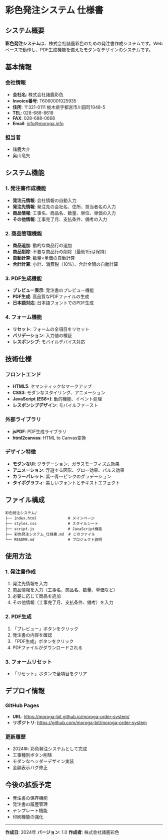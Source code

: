 # 彩色発注システム 仕様書

## システム概要

**彩色発注システム**は、株式会社諸鹿彩色のための発注書作成システムです。Webベースで動作し、PDF生成機能を備えたモダンなデザインのシステムです。

## 基本情報

### 会社情報
- **会社名**: 株式会社諸鹿彩色
- **Invoice番号**: T6060001025935
- **住所**: 〒321-0111 栃木県宇都宮市川田町1048-5
- **TEL**: 028-688-8618
- **FAX**: 028-688-0668
- **Email**: info@moroga.info

### 担当者
- 諸鹿大介
- 奥山竜矢

## システム機能

### 1. 発注書作成機能
- **発注元情報**: 会社情報の自動入力
- **発注先情報**: 発注先の会社名、住所、担当者名の入力
- **商品情報**: 工事名、商品名、数量、単位、単価の入力
- **その他情報**: 工事完了月、支払条件、備考の入力

### 2. 商品管理機能
- **商品追加**: 動的な商品行の追加
- **商品削除**: 不要な商品行の削除（最低1行は保持）
- **自動計算**: 数量×単価の自動計算
- **合計計算**: 小計、消費税（10%）、合計金額の自動計算

### 3. PDF生成機能
- **プレビュー表示**: 発注書のプレビュー機能
- **PDF生成**: 高品質なPDFファイルの生成
- **日本語対応**: 日本語フォントでのPDF生成

### 4. フォーム機能
- **リセット**: フォームの全項目をリセット
- **バリデーション**: 入力値の検証
- **レスポンシブ**: モバイルデバイス対応

## 技術仕様

### フロントエンド
- **HTML5**: セマンティックなマークアップ
- **CSS3**: モダンなスタイリング、アニメーション
- **JavaScript (ES6+)**: 動的機能、イベント処理
- **レスポンシブデザイン**: モバイルファースト

### 外部ライブラリ
- **jsPDF**: PDF生成ライブラリ
- **html2canvas**: HTML to Canvas変換

### デザイン特徴
- **モダンなUI**: グラデーション、ガラスモーフィズム効果
- **アニメーション**: 浮遊する図形、グロー効果、パルス効果
- **カラーパレット**: 紫〜青〜ピンクのグラデーション
- **タイポグラフィ**: 美しいフォントとテキストエフェクト

## ファイル構成

```
彩色発注システム/
├── index.html              # メインページ
├── styles.css              # スタイルシート
├── script.js               # JavaScript機能
├── 彩色発注システム_仕様書.md  # このファイル
└── README.md               # プロジェクト説明
```

## 使用方法

### 1. 発注書作成
1. 発注先情報を入力
2. 商品情報を入力（工事名、商品名、数量、単価など）
3. 必要に応じて商品を追加
4. その他情報（工事完了月、支払条件、備考）を入力

### 2. PDF生成
1. 「プレビュー」ボタンをクリック
2. 発注書の内容を確認
3. 「PDF生成」ボタンをクリック
4. PDFファイルがダウンロードされる

### 3. フォームリセット
- 「リセット」ボタンで全項目をクリア

## デプロイ情報

### GitHub Pages
- **URL**: https://moroga-bit.github.io/moroga-order-system/
- **リポジトリ**: https://github.com/moroga-bit/moroga-order-system

### 更新履歴
- 2024年: 彩色発注システムとして完成
- 工事種別ボタン削除
- モダンなヘッダーデザイン実装
- 金額表示バグ修正

## 今後の拡張予定

- 発注書の保存機能
- 発注書の履歴管理
- テンプレート機能
- 印刷機能の強化

---

**作成日**: 2024年
**バージョン**: 1.0
**作成者**: 株式会社諸鹿彩色

